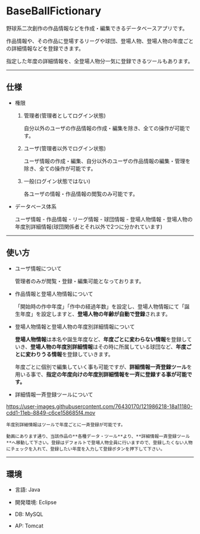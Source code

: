 # BaseBallFictionary

野球系二次創作の作品情報などを作成・編集できるデータベースアプリです。

作品情報や、その作品に登場するリーグや球団、登場人物、登場人物の年度ごとの詳細情報などを登録できます。

指定した年度の詳細情報を、全登場人物分一気に登録できるツールもあります。

---

## 仕様

* 権限

	1. 管理者(管理者としてログイン状態)

		自分以外のユーザの作品情報の作成・編集を除き、全ての操作が可能です。

	2. ユーザ(管理者以外でログイン状態)

		ユーザ情報の作成・編集、自分以外のユーザの作品情報の編集・管理を除き、全ての操作が可能です。

	3. 一般(ログイン状態ではない)

		各ユーザの情報・作品情報の閲覧のみ可能です。

* データベース体系

	ユーザ情報 - 作品情報 - リーグ情報 - 球団情報 - 登場人物情報 - 登場人物の年度別詳細情報(球団関係者とそれ以外で2つに分かれています)

---

## 使い方

* ユーザ情報について

	管理者のみが閲覧・登録・編集可能となっております。

* 作品情報と登場人物情報について

	「開始時の作中年度」「作中の経過年数」を設定し、登場人物情報にて「誕生年度」を設定しますと、**登場人物の年齢が自動で登録**されます。

* 登場人物情報と登場人物の年度別詳細情報について

	**登場人物情報**は本名や誕生年度など、**年度ごとに変わらない情報**を登録していき、**登場人物の年度別詳細情報**はその時に所属している球団など、**年度ごとに変わりうる情報**を登録していきます。

	年度ごとに個別で編集していく事も可能ですが、**詳細情報一斉登録ツール**を用いる事で、**指定の年度向けの年度別詳細情報を一斉に登録する事が可能です。**


* 詳細情報一斉登録ツールについて

https://user-images.githubusercontent.com/76430170/121986218-18a11180-cdd1-11eb-8849-c6ce158685f4.mov

	年度別詳細情報はツールで年度ごとに一斉登録が可能です。

	動画にあります通り、当該作品の**各種データ・ツール**より、**詳細情報一斉登録ツール**へ移動して下さい。登録はデフォルトで登場人物全員に行いますので、登録したくない人物にチェックを入れて、登録したい年度を入力して登録ボタンを押下して下さい。


---

## 環境

* 言語:
Java

* 開発環境:
Eclipse

* DB:
MySQL

* AP:
Tomcat
